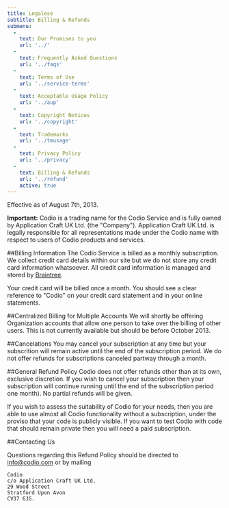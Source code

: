 ```yaml
---
title: Legalese
subtitle: Billing & Refunds
submenu:
  -
    text: Our Promises to you
    url: '../'
  -
    text: Frequently Asked Questions
    url: '../faqs'
  -
    text: Terms of Use
    url: '../service-terms'
  -
    text: Acceptable Usage Policy
    url: '../aup'
  -
    text: Copyright Notices
    url: '../copyright'
  -
    text: Trademarks
    url: '../tmusage'
  -
    text: Privacy Policy
    url: '../privacy'
  -
    text: Billing & Refunds
    url: '../refund'
    active: true    
---
```


Effective as of August 7th, 2013.

**Important:** Codio is a trading name for the Codio Service and is fully owned by Application Craft UK Ltd. (the "Company"). Application Craft UK Ltd. is legally responsible for all representations made under the Codio name with respect to users of Codio products and services.


##Billing Information
The Codio Service is billed as a monthly subscription. We collect credit card details within our site but we do not store any credit card information whatsoever. All credit card information is managed and stored by [Braintree](https://www.braintreepayments.com/). 

Your credit card will be billed once a month. You should see a clear reference to "Codio" on your credit card statement and in your online statements.

##Centralized Billing for Multiple Accounts
We will shortly be offering Organization accounts that allow one person to take over the billing of other users. This is not currently available but should be before October 2013.

##Cancelations
You may cancel your subscription at any time but your subscrition will remain active until the end of the subscription period. We do not offer refunds for subscriptions canceled partway through a month.

##General Refund Policy
Codio does not offer refunds other than at its own, exclusive discretion. If you wish to cancel your subscription then your subscription will continue running until the end of the subscription period one month). No partial refunds will be given.

If you wish to assess the suitability of Codio for your needs, then you are able to use almost all Codio functionality without a subscription, under the proviso that your code is publicly visible. If you want to test Codio with code that should remain private then you will need a paid subscription.


##Contacting Us

Questions regarding this Refund Policy should be directed to info@codio.com or by mailing

    Codio
    c/o Application Craft UK Ltd.
    29 Wood Street
    Stratford Upon Avon
    CV37 6JG.